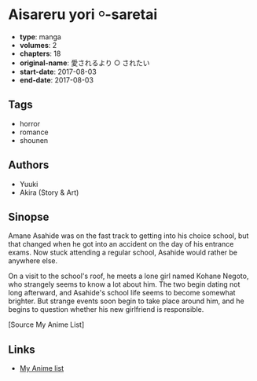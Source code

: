 # Aisareru yori ￮-saretai

-   **type**: manga
-   **volumes**: 2
-   **chapters**: 18
-   **original-name**: 愛されるより ○ されたい
-   **start-date**: 2017-08-03
-   **end-date**: 2017-08-03

## Tags

-   horror
-   romance
-   shounen

## Authors

-   Yuuki
-   Akira (Story & Art)

## Sinopse

Amane Asahide was on the fast track to getting into his choice school, but that changed when he got into an accident on the day of his entrance exams. Now stuck attending a regular school, Asahide would rather be anywhere else.

On a visit to the school's roof, he meets a lone girl named Kohane Negoto, who strangely seems to know a lot about him. The two begin dating not long afterward, and Asahide's school life seems to become somewhat brighter. But strange events soon begin to take place around him, and he begins to question whether his new girlfriend is responsible.

[Source My Anime List]

## Links

-   [My Anime list](https://myanimelist.net/manga/108692/Aisareru_yori_%EF%BF%AE-saretai)
